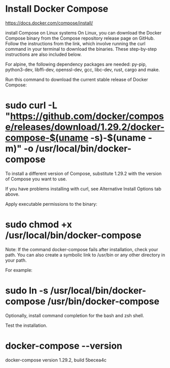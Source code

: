 # Install Docker Compose

https://docs.docker.com/compose/install/

install Compose on Linux systems
On Linux, you can download the Docker Compose binary from the Compose repository release page on GitHub. Follow the instructions from the link, which involve running the curl command in your terminal to download the binaries. These step-by-step instructions are also included below.

For alpine, the following dependency packages are needed: py-pip, python3-dev, libffi-dev, openssl-dev, gcc, libc-dev, rust, cargo and make.

Run this command to download the current stable release of Docker Compose:

# sudo curl -L "https://github.com/docker/compose/releases/download/1.29.2/docker-compose-$(uname -s)-$(uname -m)" -o /usr/local/bin/docker-compose

To install a different version of Compose, substitute 1.29.2 with the version of Compose you want to use.

If you have problems installing with curl, see Alternative Install Options tab above.

Apply executable permissions to the binary:

# sudo chmod +x /usr/local/bin/docker-compose

Note: If the command docker-compose fails after installation, check your path. You can also create a symbolic link to /usr/bin or any other directory in your path.

For example:

# sudo ln -s /usr/local/bin/docker-compose /usr/bin/docker-compose

Optionally, install command completion for the bash and zsh shell.

Test the installation.

# docker-compose --version

docker-compose version 1.29.2, build 5becea4c
